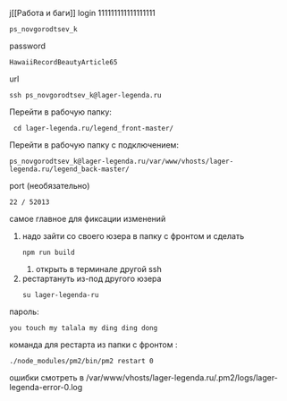 j[[Работа и баги]]
login 111111111111111111
```
ps_novgorodtsev_k 
```
password 
```
HawaiiRecordBeautyArticle65
```
url 
``` 
ssh ps_novgorodtsev_k@lager-legenda.ru
```
Перейти в рабочую папку: 
```
 cd lager-legenda.ru/legend_front-master/
```
Перейти в рабочую папку с подключением: 
```
ps_novgorodtsev_k@lager-legenda.ru/var/www/vhosts/lager-legenda.ru/legend_back-master/
```
port (необязательно)
 ```
22 / 52013
 ```

самое главное для фиксации изменений

1. надо зайти со своего юзера в папку с фронтом и сделать 
	 ```
	npm run build
	 ```
	1. открыть в терминале другой ssh 
3. рестартануть из-под другого юзера 
	```
	su lager-legenda-ru 
	``` 
пароль:
```
you touch my talala my ding ding dong 
```


команда для рестарта из папки с фронтом :
```
./node_modules/pm2/bin/pm2 restart 0
```


ошибки смотреть в /var/www/vhosts/lager-legenda.ru/.pm2/logs/lager-legenda-error-0.log

